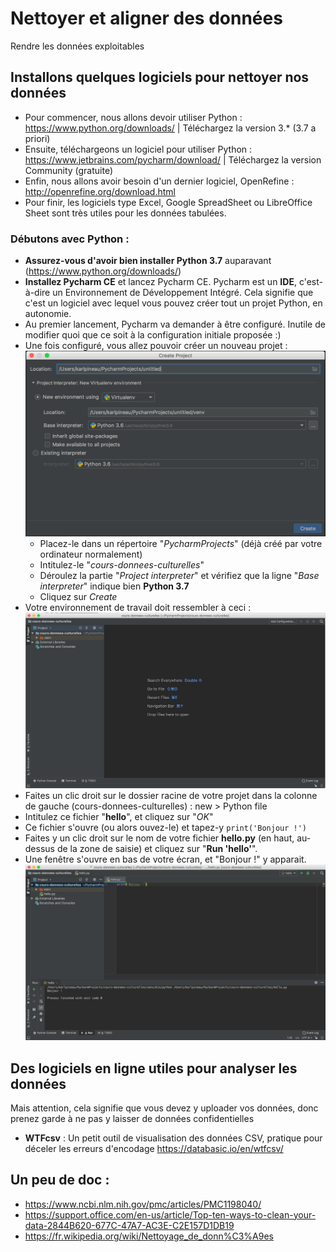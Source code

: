 # Nettoyer et aligner des données
Rendre les données exploitables

## Installons quelques logiciels pour nettoyer nos données
- Pour commencer, nous allons devoir utiliser Python : https://www.python.org/downloads/ | Téléchargez la version 3.* (3.7 a priori)
- Ensuite, téléchargeons un logiciel pour utiliser Python : https://www.jetbrains.com/pycharm/download/ | Téléchargez la version Community (gratuite)
- Enfin, nous allons avoir besoin d'un dernier logiciel, OpenRefine : http://openrefine.org/download.html
- Pour finir, les logiciels type Excel, Google SpreadSheet ou LibreOffice Sheet sont très utiles pour les données tabulées.

### Débutons avec Python :
- **Assurez-vous d'avoir bien installer Python 3.7** auparavant (https://www.python.org/downloads/)
- **Installez Pycharm CE** et lancez Pycharm CE. Pycharm est un **IDE**, c'est-à-dire un Environnement de Développement Intégré. Cela signifie que c'est un logiciel avec lequel vous pouvez créer tout un projet Python, en autonomie.
- Au premier lancement, Pycharm va demander à être configuré. Inutile de modifier quoi que ce soit à la configuration initiale proposée :)
- Une fois configuré, vous allez pouvoir créer un nouveau projet :
![Créez un nouveau projet](/media/cours-2-capt-1.png)
  - Placez-le dans un répertoire "*PycharmProjects*" (déjà créé par votre ordinateur normalement)
  - Intitulez-le "*cours-donnees-culturelles*"
  - Déroulez la partie "*Project interpreter*" et vérifiez que la ligne "*Base interpreter*" indique bien **Python 3.7**
  - Cliquez sur *Create*
- Votre environnement de travail doit ressembler à ceci :
![Environnement de travail](/media/cours-2-capt-2.png)
- Faites un clic droit sur le dossier racine de votre projet dans la colonne de gauche (cours-donnees-culturelles) : new > Python file
- Intitulez ce fichier "**hello**", et cliquez sur "*OK*"
- Ce fichier s'ouvre (ou alors ouvez-le) et tapez-y `print('Bonjour !')`
- Faites y un clic droit sur le nom de votre fichier **hello.py** (en haut, au-dessus de la zone de saisie) et cliquez sur "**Run 'hello'**".
- Une fenêtre s'ouvre en bas de votre écran, et "Bonjour !" y apparait.
![Environnement de travail](/media/cours-2-capt-3.png)

## Des logiciels en ligne utiles pour analyser les données
Mais attention, cela signifie que vous devez y uploader vos données, donc prenez garde à ne pas y laisser de données confidentielles
- **WTFcsv** : Un petit outil de visualisation des données CSV, pratique pour déceler les erreurs d'encodage https://databasic.io/en/wtfcsv/


## Un peu de doc :
- https://www.ncbi.nlm.nih.gov/pmc/articles/PMC1198040/
- https://support.office.com/en-us/article/Top-ten-ways-to-clean-your-data-2844B620-677C-47A7-AC3E-C2E157D1DB19
- https://fr.wikipedia.org/wiki/Nettoyage_de_donn%C3%A9es
